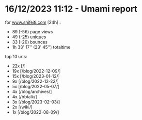 # 16/12/2023 11:12 - Umami report
for www.shifeiti.com [24h] :

 - 89 (-56) page views
 - 49 (-25) uniques
 - 33 (-20) bounces
 - 1h 33' 17'' (23' 45'') totaltime


top 10 urls:
 - 22x [/]
 - 19x [/blog/2022-12-09/]
 - 15x [/blog/2023-01-12/]
 - 9x [/blog/2022-12-22/]
 - 5x [/blog/2022-05-07/]
 - 4x [/blog/archives/]
 - 4x [/bbtalk/]
 - 3x [/blog/2023-02-03/]
 - 2x [/wiki/]
 - 1x [/blog/2022-08-09/]


